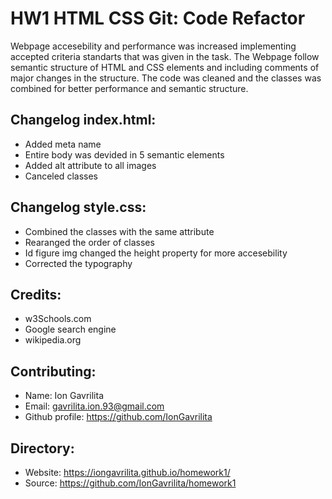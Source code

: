 # HW1 HTML CSS Git: Code Refactor
Webpage accesebility and performance was increased implementing accepted criteria standarts that was given in the task. The Webpage follow semantic structure of HTML and CSS elements and including comments of major changes in the structure. The code was cleaned and the classes was combined for better performance and semantic structure.

## Changelog index.html:
* Added meta name 
* Entire body was devided in 5 semantic elements 
* Added alt attribute to all images
* Canceled classes

## Changelog style.css:
* Combined the classes with the same attribute
* Rearanged the order of classes
* Id figure img changed the height property for more accesebility
* Corrected the typography

## Credits:
* w3Schools.com
* Google search engine
* wikipedia.org

## Contributing:
* Name: Ion Gavrilita
* Email: gavrilita.ion.93@gmail.com
* Github profile: https://github.com/IonGavrilita

## Directory:
* Website: https://iongavrilita.github.io/homework1/
* Source: https://github.com/IonGavrilita/homework1